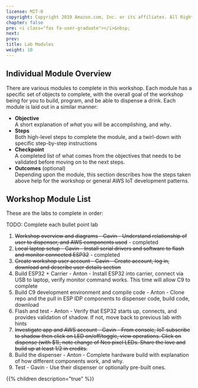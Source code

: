 ```yaml
---
license: MIT-0
copyright: Copyright 2019 Amazon.com, Inc. or its affiliates. All Rights Reserved.
chapter: false
pre: <i class="fas fa-user-graduate"></i>&nbsp;
next: 
prev: 
title: Lab Modules
weight: 10
---
```


## Individual Module Overview

There are various modules to complete in this workshop. Each module has a specific set of objects to complete, with the overall goal of the workshop being for you to build, program, and be able to dispense a drink. Each module is laid out in a similar manner:

* **Objective**<br/>A short explanation of *what* you will be accomplishing, and *why*.
* **Steps**<br/>Both high-level steps to complete the module, and a twirl-down with specific step-by-step instructions
* **Checkpoint**<br/>A completed list of what comes from the objectives that needs to be validated before moving on to the next steps.
* **Outcomes** (optional)<br/>Depending upon the module, this section describes how the steps taken above help for the workshop or general AWS IoT development patterns.

## Workshop Module List

These are the labs to complete in order:

TODO: Complete each bullet point lab

1. ~~Workshop overview and diagrams - Gavin - Understand relationship of user to dispenser, and AWS components used~~ - completed
1. ~~Local laptop setup - Gavin - Install serial drivers and software to flash and monitor connected ESP32~~ - completed
1. ~~Create workshop user account - Gavin - Create account, log in, download and describe user details section~~
1. Build ESP32 + Carrier - Anton - Install ESP32 into carrier, connect via USB to laptop, verify monitor command works. This time will allow C9 to complete
1. Build C9 development environment and compile code - Anton - Clone repo and the pull in ESP IDP components to dispenser code, build code, download
1. Flash and test - Anton - Verify that ESP32 starts up, connects, and provides validation of shadow. If not, move back to previous lab with hints
1. ~~Investigate app and AWS account - Gavin - From console, IoT subscribe to shadow then click on LED on/off/toggle, view operations. Click on dispense (with $1), note change of Neo pixel LEDs. Share the love and build up at least $1/$2 in credits.~~
1. Build the dispenser - Anton - Complete hardware build with explanation of how different components work, and why.
1. Test - Gavin - Use their dispenser or optionally pre-built ones. 


{{% children description="true"   %}}